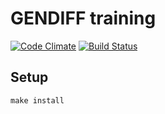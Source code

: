 # GENDIFF training

[![Code Climate](https://codeclimate.com/github/fdully/project-lvl2-s125/badges/gpa.svg)](https://codeclimate.com/github/fdully/project-lvl2-s125)
[![Build Status](https://travis-ci.org/fdully/project-lvl2-s125.svg?branch=master)](https://travis-ci.org/fdully/project-lvl2-s125)

## Setup

```
make install
```